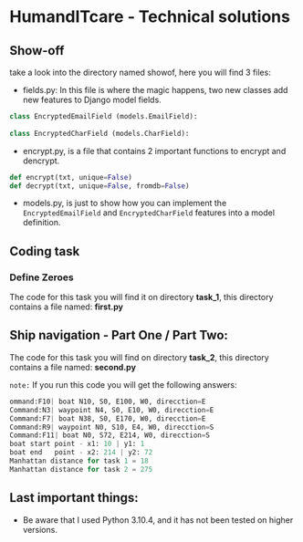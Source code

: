 # HumandITcare - Technical solutions

## Show-off
take a look into the directory named showof, here you will find 3 files:

- fields.py: In this file is where the magic happens, two new classes add new features to Django model fields.
```python
class EncryptedEmailField (models.EmailField): 
    
class EncryptedCharField (models.CharField):
```
- encrypt.py, is a file that contains 2 important functions to encrypt and dencrypt.
```python
def encrypt(txt, unique=False)
def decrypt(txt, unique=False, fromdb=False)
```
- models.py, is just to show how you can implement the `EncryptedEmailField` and `EncryptedCharField` features into a model definition.

## Coding task
### Define Zeroes
The code for this task you will find it on directory **task_1**, this directory contains a file named: **first.py**


## Ship navigation - Part One / Part Two:
The code for this task you will find on directory **task_2**, this directory contains a file named: **second.py**

`note:` If you run this code you will get the following answers:

```python
ommand:F10| boat N10, S0, E100, W0, direcction=E
Command:N3| waypoint N4, S0, E10, W0, direcction=E
Command:F7| boat N38, S0, E170, W0, direcction=E
Command:R9| waypoint N0, S10, E4, W0, direcction=S
Command:F11| boat N0, S72, E214, W0, direcction=S
boat start point - x1: 10 | y1: 1
boat end   point - x2: 214 | y2: 72
Manhattan distance for task 1 = 18
Manhattan distance for task 2 = 275
```

## Last important things:
- Be aware that I used Python 3.10.4, and it has not been tested on higher versions.